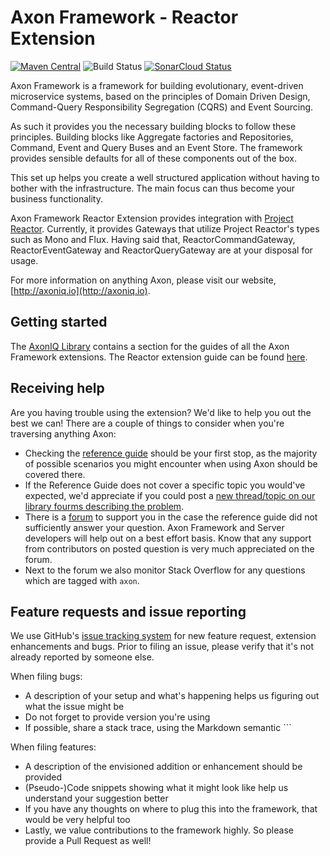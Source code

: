 # Axon Framework - Reactor Extension
[![Maven Central](https://maven-badges.herokuapp.com/maven-central/org.axonframework.extensions.reactor/axon-reactor/badge.svg)](https://maven-badges.herokuapp.com/maven-central/org.axonframework.extensions.reactor/axon-reactor/)
![Build Status](https://github.com/AxonFramework/extension-reactor/workflows/Reactor%20Extension/badge.svg?branch=master)
[![SonarCloud Status](https://sonarcloud.io/api/project_badges/measure?project=AxonFramework_extension-reactor&metric=alert_status)](https://sonarcloud.io/dashboard?id=AxonFramework_extension-reactor)

Axon Framework is a framework for building evolutionary, event-driven microservice systems,
 based on the principles of Domain Driven Design, Command-Query Responsibility Segregation (CQRS) and Event Sourcing.

As such it provides you the necessary building blocks to follow these principles. 
Building blocks like Aggregate factories and Repositories, Command, Event and Query Buses and an Event Store.
The framework provides sensible defaults for all of these components out of the box.

This set up helps you create a well structured application without having to bother with the infrastructure.
The main focus can thus become your business functionality.

Axon Framework Reactor Extension provides integration with [Project Reactor](https://projectreactor.io/). Currently, it
provides Gateways that utilize Project Reactor's types such as Mono and Flux. Having said that, ReactorCommandGateway,
ReactorEventGateway and ReactorQueryGateway are at your disposal for usage.
  
For more information on anything Axon, please visit our website, [http://axoniq.io](http://axoniq.io).

## Getting started

The [AxonIQ Library](https://library.axoniq.io) contains a section for the guides of all the Axon Framework extensions.
The Reactor extension guide can be found [here](https://library.axoniq.io/home/guides/axon-framework.html).

## Receiving help

Are you having trouble using the extension? 
We'd like to help you out the best we can!
There are a couple of things to consider when you're traversing anything Axon:

* Checking the [reference guide](https://library.axoniq.io/axon_framework_ref/) should be your first stop,
  as the majority of possible scenarios you might encounter when using Axon should be covered there.
* If the Reference Guide does not cover a specific topic you would've expected,
  we'd appreciate if you could post a [new thread/topic on our library fourms describing the problem](https://discuss.axoniq.io/c/26).
* There is a [forum](https://discuss.axoniq.io/) to support you in the case the reference guide did not sufficiently answer your question.
Axon Framework and Server developers will help out on a best effort basis.
Know that any support from contributors on posted question is very much appreciated on the forum.
* Next to the forum we also monitor Stack Overflow for any questions which are tagged with `axon`.

## Feature requests and issue reporting

We use GitHub's [issue tracking system](https://github.com/AxonFramework/extension-reactor/issues) for new feature 
request, extension enhancements and bugs. 
Prior to filing an issue, please verify that it's not already reported by someone else.

When filing bugs:
* A description of your setup and what's happening helps us figuring out what the issue might be
* Do not forget to provide version you're using
* If possible, share a stack trace, using the Markdown semantic ```

When filing features:
* A description of the envisioned addition or enhancement should be provided
* (Pseudo-)Code snippets showing what it might look like help us understand your suggestion better 
* If you have any thoughts on where to plug this into the framework, that would be very helpful too
* Lastly, we value contributions to the framework highly. So please provide a Pull Request as well!
